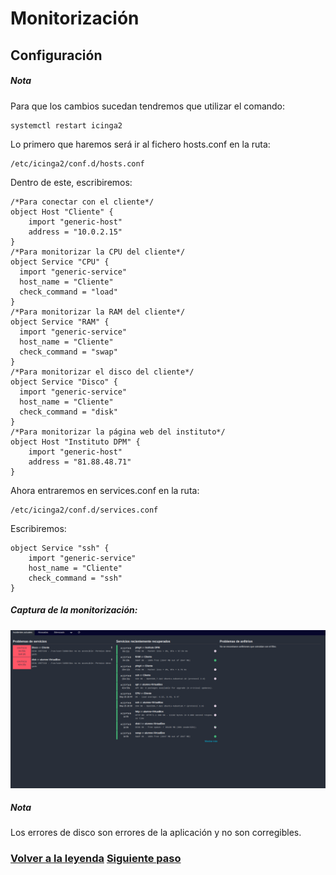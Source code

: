 # Monitorización
## Configuración
##### Nota
Para que los cambios sucedan tendremos que utilizar el comando:
```
systemctl restart icinga2
```
Lo primero que haremos será ir al fichero hosts.conf en la ruta:
```
/etc/icinga2/conf.d/hosts.conf
```
Dentro de este, escribiremos:
```
/*Para conectar con el cliente*/
object Host "Cliente" {
    import "generic-host"
    address = "10.0.2.15"
}
/*Para monitorizar la CPU del cliente*/
object Service "CPU" {
  import "generic-service"
  host_name = "Cliente"
  check_command = "load"
}
/*Para monitorizar la RAM del cliente*/
object Service "RAM" {
  import "generic-service"
  host_name = "Cliente"
  check_command = "swap"
}
/*Para monitorizar el disco del cliente*/
object Service "Disco" {
  import "generic-service"
  host_name = "Cliente"
  check_command = "disk"
}
/*Para monitorizar la página web del instituto*/
object Host "Instituto DPM" {
    import "generic-host"
    address = "81.88.48.71"
}
```
Ahora entraremos en services.conf en la ruta:
```
/etc/icinga2/conf.d/services.conf
```
Escribiremos:
```
object Service "ssh" {
    import "generic-service"
    host_name = "Cliente"
    check_command = "ssh"
}
```
##### Captura de la monitorización:

![Imagen1](imagenes/monitorizacion.png)

##### Nota
Los errores de disco son errores de la aplicación y no son corregibles. 

### [Volver a la leyenda](../leyenda.md) [Siguiente paso](notificacion.md)
